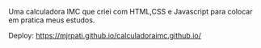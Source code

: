 
Uma calculadora IMC que criei com HTML,CSS e Javascript para colocar em pratica meus estudos.

Deploy: https://mjrpati.github.io/calculadoraimc.github.io/
